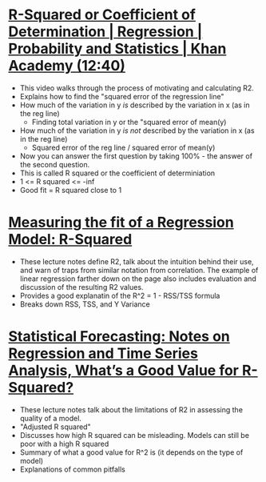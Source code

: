 # [R-Squared or Coefficient of Determination | Regression | Probability and Statistics | Khan Academy (12:40)](https://www.youtube.com/watch?v=lng4ZgConCM)
- This video walks through the process of motivating and calculating R2.
- Explains how to find the "squared error of the regression line"
- How much of the variation in y *is* described by the variation in x (as in the reg line)
    - Finding total variation in y  or the "squared error of mean(y)
- How much of the variation in y *is not* described by the variation in x (as in the reg line)
    - Squared error of the reg line / squared error of mean(y)
- Now you can answer the first question by taking 100% - the answer of the second question.
- This is called R squared or the coefficient of determiniation
- 1 <= R squared <= -inf
- Good fit = R squared close to 1

# [Measuring the fit of a Regression Model: R-Squared](https://mcrovella.github.io/DS701-Tools-for-Data-Science/17-Regression-I-Linear.html#measuring-the-fit-of-a-regression-model-r-2)
- These lecture notes define R2, talk about the intuition behind their use, and warn of traps from similar notation from correlation. The example of linear regression farther down on the page also includes evaluation and discussion of the resulting R2 values.
- Provides a good explanatin of the R^2 = 1 - RSS/TSS formula
- Breaks down RSS, TSS, and Y Variance

# [Statistical Forecasting: Notes on Regression and Time Series Analysis, What’s a Good Value for R-Squared?](https://people.duke.edu/~rnau/rsquared.htm)
- These lecture notes talk about the limitations of R2 in assessing the quality of a model.
- "Adjusted R squared"
- Discusses how high R squared can be misleading. Models can still be poor with a high R squared
- Summary of what a good value for R^2 is (it depends on the type of model)
- Explanations of common pitfalls